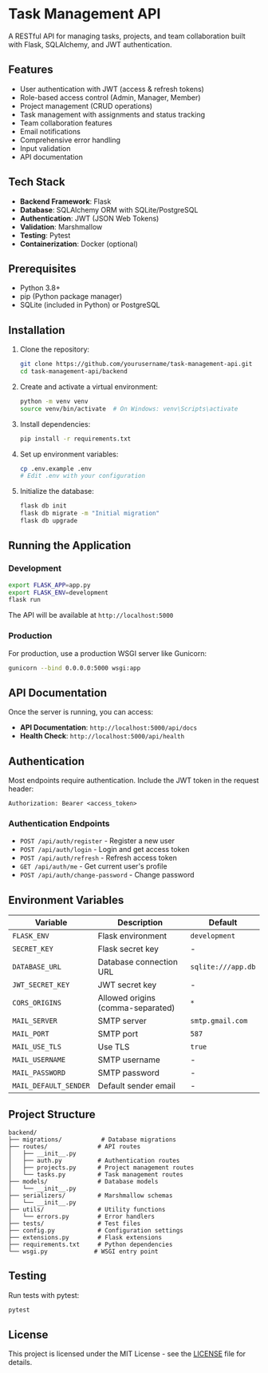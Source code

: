 # Task Management API

A RESTful API for managing tasks, projects, and team collaboration built with Flask, SQLAlchemy, and JWT authentication.

## Features

- User authentication with JWT (access & refresh tokens)
- Role-based access control (Admin, Manager, Member)
- Project management (CRUD operations)
- Task management with assignments and status tracking
- Team collaboration features
- Email notifications
- Comprehensive error handling
- Input validation
- API documentation

## Tech Stack

- **Backend Framework**: Flask
- **Database**: SQLAlchemy ORM with SQLite/PostgreSQL
- **Authentication**: JWT (JSON Web Tokens)
- **Validation**: Marshmallow
- **Testing**: Pytest
- **Containerization**: Docker (optional)

## Prerequisites

- Python 3.8+
- pip (Python package manager)
- SQLite (included in Python) or PostgreSQL

## Installation

1. Clone the repository:
   ```bash
   git clone https://github.com/yourusername/task-management-api.git
   cd task-management-api/backend
   ```

2. Create and activate a virtual environment:
   ```bash
   python -m venv venv
   source venv/bin/activate  # On Windows: venv\Scripts\activate
   ```

3. Install dependencies:
   ```bash
   pip install -r requirements.txt
   ```

4. Set up environment variables:
   ```bash
   cp .env.example .env
   # Edit .env with your configuration
   ```

5. Initialize the database:
   ```bash
   flask db init
   flask db migrate -m "Initial migration"
   flask db upgrade
   ```

## Running the Application

### Development
```bash
export FLASK_APP=app.py
export FLASK_ENV=development
flask run
```

The API will be available at `http://localhost:5000`

### Production
For production, use a production WSGI server like Gunicorn:
```bash
gunicorn --bind 0.0.0.0:5000 wsgi:app
```

## API Documentation

Once the server is running, you can access:
- **API Documentation**: `http://localhost:5000/api/docs`
- **Health Check**: `http://localhost:5000/api/health`

## Authentication

Most endpoints require authentication. Include the JWT token in the request header:
```
Authorization: Bearer <access_token>
```

### Authentication Endpoints

- `POST /api/auth/register` - Register a new user
- `POST /api/auth/login` - Login and get access token
- `POST /api/auth/refresh` - Refresh access token
- `GET /api/auth/me` - Get current user's profile
- `POST /api/auth/change-password` - Change password

## Environment Variables

| Variable | Description | Default |
|----------|-------------|---------|
| `FLASK_ENV` | Flask environment | `development` |
| `SECRET_KEY` | Flask secret key | - |
| `DATABASE_URL` | Database connection URL | `sqlite:///app.db` |
| `JWT_SECRET_KEY` | JWT secret key | - |
| `CORS_ORIGINS` | Allowed origins (comma-separated) | `*` |
| `MAIL_SERVER` | SMTP server | `smtp.gmail.com` |
| `MAIL_PORT` | SMTP port | `587` |
| `MAIL_USE_TLS` | Use TLS | `true` |
| `MAIL_USERNAME` | SMTP username | - |
| `MAIL_PASSWORD` | SMTP password | - |
| `MAIL_DEFAULT_SENDER` | Default sender email | - |

## Project Structure

```
backend/
├── migrations/           # Database migrations
├── routes/              # API routes
│   ├── __init__.py
│   ├── auth.py          # Authentication routes
│   ├── projects.py      # Project management routes
│   └── tasks.py         # Task management routes
├── models/              # Database models
│   └── __init__.py
├── serializers/         # Marshmallow schemas
│   └── __init__.py
├── utils/               # Utility functions
│   └── errors.py        # Error handlers
├── tests/               # Test files
├── config.py            # Configuration settings
├── extensions.py        # Flask extensions
├── requirements.txt     # Python dependencies
└── wsgi.py             # WSGI entry point
```

## Testing

Run tests with pytest:
```bash
pytest
```

## License

This project is licensed under the MIT License - see the [LICENSE](LICENSE) file for details.
